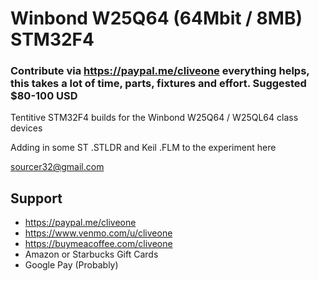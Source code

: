 # Winbond W25Q64 (64Mbit / 8MB) STM32F4
### Contribute via   https://paypal.me/cliveone  everything helps, this takes a lot of time, parts, fixtures and effort. Suggested $80-100 USD

Tentitive STM32F4 builds for the Winbond W25Q64 / W25QL64 class devices

Adding in some ST .STLDR and Keil .FLM to the experiment here

 sourcer32@gmail.com
 
##  Support
 
  *  https://paypal.me/cliveone
  *  https://www.venmo.com/u/cliveone
  *  https://buymeacoffee.com/cliveone
  *  Amazon or Starbucks Gift Cards
  *  Google Pay (Probably)
